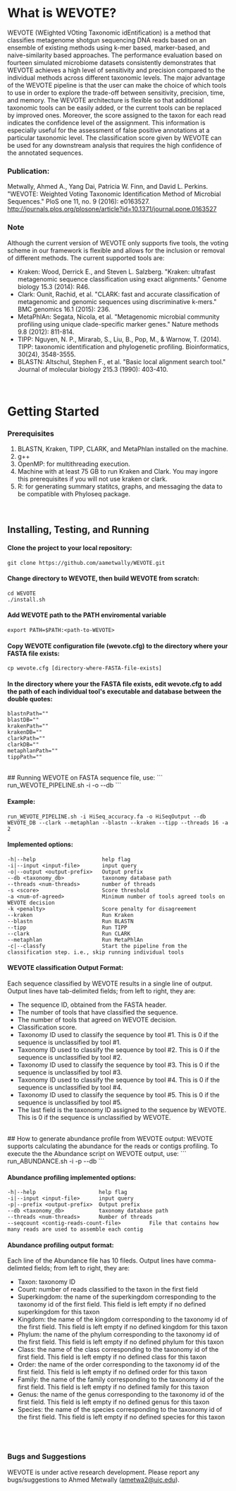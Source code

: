 # What is WEVOTE?
WEVOTE (WEighted VOting Taxonomic idEntification) is a method that classifies metagenome shotgun sequencing DNA reads based on an ensemble of existing methods using k-mer based, marker-based, and naive-similarity based approaches. The performance evaluation based on fourteen simulated microbiome datasets consistently demonstrates that WEVOTE achieves a high level of sensitivity and precision compared to the individual methods across different taxonomic levels. The major advantage of the WEVOTE pipeline is that the user can make the choice of which tools to use in order to explore the trade-off between sensitivity, precision, time, and memory. The WEVOTE architecture is flexible so that additional taxonomic tools can be easily added, or the current tools can be replaced by improved ones. Moreover, the score assigned to the taxon for each read indicates the confidence level of the assignment. This information is especially useful for the assessment of false positive annotations at a particular taxonomic level. The classification score given by WEVOTE can be used for any downstream analysis that requires the high confidence of the annotated sequences. 

### Publication:
Metwally, Ahmed A., Yang Dai, Patricia W. Finn, and David L. Perkins. "WEVOTE: Weighted Voting Taxonomic Identification Method of Microbial Sequences." PloS one 11, no. 9 (2016): e0163527.
http://journals.plos.org/plosone/article?id=10.1371/journal.pone.0163527

###  Note
Although the current version of WEVOTE only supports five tools, the voting scheme in our framework is flexible and allows for the inclusion or removal of different methods. The current supported tools are:
* Kraken: Wood, Derrick E., and Steven L. Salzberg. "Kraken: ultrafast metagenomic sequence classification using exact alignments." Genome biology 15.3 (2014): R46.
* Clark: Ounit, Rachid, et al. "CLARK: fast and accurate classification of metagenomic and genomic sequences using discriminative k-mers." BMC genomics 16.1 (2015): 236.
* MetaPhlAn: Segata, Nicola, et al. "Metagenomic microbial community profiling using unique clade-specific marker genes." Nature methods 9.8 (2012): 811-814.
* TIPP: Nguyen, N. P., Mirarab, S., Liu, B., Pop, M., & Warnow, T. (2014). TIPP: taxonomic identification and phylogenetic profiling. Bioinformatics, 30(24), 3548-3555.
* BLASTN: Altschul, Stephen F., et al. "Basic local alignment search tool." Journal of molecular biology 215.3 (1990): 403-410.

</br>


# Getting Started


### Prerequisites

1. BLASTN, Kraken, TIPP, CLARK, and MetaPhlan installed on the machine. 
2. g++ 
3. OpenMP: for multithreading execution. 
4. Machine with at least 75 GB to run Kraken and Clark. You may ingore this prerequisites if you will not use kraken or clark. 
5. R: for generating summary statitcs, graphs, and messaging the data to be compatible with Phyloseq package. 

</br>

## Installing, Testing, and Running

#### Clone the project to your local repository:
```
git clone https://github.com/aametwally/WEVOTE.git
```


#### Change directory to WEVOTE, then build WEVOTE from scratch:
```
cd WEVOTE
./install.sh
```

#### Add WEVOTE path to the PATH enviromental variable
```
export PATH=$PATH:<path-to-WEVOTE>
```

#### Copy WEVOTE configuration file (wevote.cfg) to the directory where your FASTA file exists:
```
cp wevote.cfg [directory-where-FASTA-file-exists]
```


#### In the directory where your the FASTA file exists, edit wevote.cfg to add the path of each individual tool's executable and database between the double quotes:
```
blastnPath=""
blastDB=""
krakenPath=""
krakenDB=""
clarkPath=""
clarkDB=""
metaphlanPath=""
tippPath=""
```
</br>
## Running WEVOTE on FASTA sequence file, use:
```
run_WEVOTE_PIPELINE.sh -i <input-query> -o <output-prefix> --db <path-to-taxonomy-DB> <options> 
```


#### Example:
```
run_WEVOTE_PIPELINE.sh -i HiSeq_accuracy.fa -o HiSeqOutput --db WEVOTE_DB --clark --metaphlan --blastn --kraken --tipp --threads 16 -a 2
```

#### Implemented options:
```
-h|--help                     help flag
-i|--input <input-file>       input query
-o|--output <output-prefix>   Output prefix
--db <taxonomy_db>            taxonomy database path
--threads <num-threads>       number of threads 
-s <score>                    Score threshold
-a <num-of-agreed>            Minimum number of tools agreed tools on WEVOTE decision	
-k <penalty>                  Score penalty for disagreement
--kraken                      Run Kraken
--blastn                      Run BLASTN
--tipp                        Run TIPP
--clark                       Run CLARK
--metaphlan                   Run MetaPhlAn
-c|--classfy                  Start the pipeline from the classification step. i.e., skip running individual tools
```

#### WEVOTE classification Output Format:
Each sequence classified by WEVOTE results in a single line of output. Output lines have tab-delimited fields; from left to right, they are:
* The sequence ID, obtained from the FASTA header.
* The number of tools that have classified the sequence.
* The number of tools that agreed on WEVOTE decision.
* Classification score.
* Taxonomy ID used to classify the sequence by tool #1. This is 0 if the sequence is unclassified by tool #1.
* Taxonomy ID used to classify the sequence by tool #2. This is 0 if the sequence is unclassified by tool #2.
* Taxonomy ID used to classify the sequence by tool #3. This is 0 if the sequence is unclassified by tool #3.
* Taxonomy ID used to classify the sequence by tool #4. This is 0 if the sequence is unclassified by tool #4.
* Taxonomy ID used to classify the sequence by tool #5. This is 0 if the sequence is unclassified by tool #5.
* The last field is the taxonomy ID assigned to the sequence by WEVOTE. This is 0 if the sequence is unclassified by WEVOTE.


</br>
## How to generate abundance profile from WEVOTE output:
WEVOTE supports calculating the abundance for the reads or contigs profiling. To execute the the Abundance script on WEVOTE output, use:
```
run_ABUNDANCE.sh -i <input-file> -p <output-prefix> --db <path-to-taxonomy-DB> <options>
```

#### Abundance profiling implemented options: 
```
-h|--help                  	 help flag
-i|--input <input-file>    	 input query
-p|--prefix <output-prefix>  Output prefix
--db <taxonomy_db>         	 taxonomy database path
--threads <num-threads>    	 Number of threads
--seqcount <contig-reads-count-file>		 File that contains how many reads are used to assemble each contig
```

#### Abundance profiling output format:
Each line of the Abundance file has 10 fileds. Output lines have comma-delimted fields; from left to right, they are:
* Taxon: taxonomy ID  
* Count: number of reads classified to the taxon in the first field  
* Superkingdom: the name of the superkingdom corresponding to the taxonomy id of the first field. This field is left empty if no defined superkingdom for this taxon  
* Kingdom: the name of the kingdom corresponding to the taxonomy id of the first field. This field is left empty if no defined kingdom for this taxon  
* Phylum: the name of the phylum corresponding to the taxonomy id of the first field. This field is left empty if no defined phylum for this taxon  
* Class: the name of the class corresponding to the taxonomy id of the first field. This field is left empty if no defined class for this taxon  
* Order: the name of the order corresponding to the taxonomy id of the first field. This field is left empty if no defined order for this taxon
* Family: the name of the family corresponding to the taxonomy id of the first field. This field is left empty if no defined family for this taxon
* Genus: the name of the genus corresponding to the taxonomy id of the first field. This field is left empty if no defined genus for this taxon
* Species: the name of the species corresponding to the taxonomy id of the first field. This field is left empty if no defined species for this taxon

</br></br>

### Bugs and Suggestions
WEVOTE is under active research development. Please report any bugs/suggestions to Ahmed Metwally (ametwa2@uic.edu).
